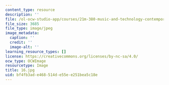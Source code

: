 ```yaml
---
content_type: resource
description: ''
file: /ol-ocw-studio-app/courses/21m-380-music-and-technology-contemporary-history-and-aesthetics-fall-2009/bf4fb3ade468514de55ee251bea5c18e_16.jpg
file_size: 3685
file_type: image/jpeg
image_metadata:
  caption: ''
  credit: ''
  image-alt: ''
learning_resource_types: []
license: https://creativecommons.org/licenses/by-nc-sa/4.0/
ocw_type: OCWImage
resourcetype: Image
title: 16.jpg
uid: bf4fb3ad-e468-514d-e55e-e251bea5c18e
---
```

